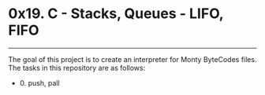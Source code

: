 <h1>0x19. C - Stacks, Queues - LIFO, FIFO</h1>
<hr>
<p>The goal of this project is to create an interpreter for Monty ByteCodes files. The tasks in this repository are as follows: </p>
<ul>
<li>0. push, pall</li>
</ul>
